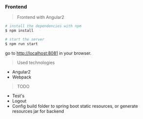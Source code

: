 ### Frontend

> Frontend with Angular2


```bash
# install the dependencies with npm
$ npm install

# start the server
$ npm run start
```
go to [http://localhost:8081](http://localhost:8081) in your browser.


> Used technologies

- Angular2
- Webpack


> TODO
 - Test's
 - Logout
 - Config build folder to spring boot static resources, or generate resources jar for backend
 
